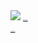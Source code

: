 <img src="https://imatsubu.jp/images/skina_bg_top.gif" />
<a href="http://www.kitchencabinetkings.com" title="kitchen cabinets" style="font-size:1px;">kitchen cabinets</a>

<a href="http://www.discvideos.com" title="ultimate frisbee" style="font-size:1px;">ultimate frisbee</a>

